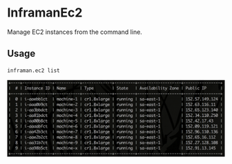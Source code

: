 # InframanEc2

Manage EC2 instances from the command line.

## Usage

``` bash
inframan.ec2 list
```

![](docs/list.png)
